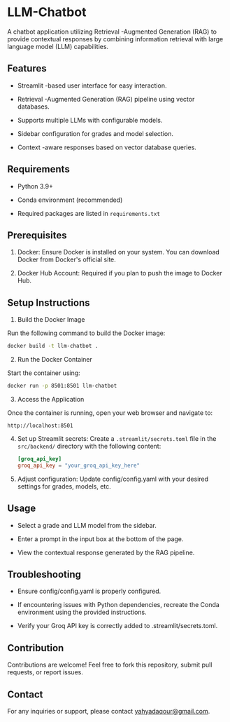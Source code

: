 # LLM-Chatbot
A chatbot application utilizing Retrieval
-Augmented Generation (RAG) to provide contextual responses by combining information retrieval with large language model (LLM) capabilities.

## Features

- Streamlit
-based user interface for easy interaction.

- Retrieval
-Augmented Generation (RAG) pipeline using vector databases.

- Supports multiple LLMs with configurable models.

- Sidebar configuration for grades and model selection.

- Context
-aware responses based on vector database queries.

## Requirements

- Python 3.9+

- Conda environment (recommended)

- Required packages are listed in `requirements.txt`

## Prerequisites

1. Docker: Ensure Docker is installed on your system. You can download Docker from Docker's official site.

2. Docker Hub Account: Required if you plan to push the image to Docker Hub.

## Setup Instructions

1. Build the Docker Image

Run the following command to build the Docker image:

```bash
docker build -t llm-chatbot .
```

2. Run the Docker Container

Start the container using:

```bash
docker run -p 8501:8501 llm-chatbot
```

3. Access the Application

Once the container is running, open your web browser and navigate to:

`http://localhost:8501`

4. Set up Streamlit secrets: Create a `.streamlit/secrets.toml` file in the `src/backend/` directory with the following content:
    ```toml
    [groq_api_key]
    groq_api_key = "your_groq_api_key_here"

    ```
5. Adjust configuration: Update config/config.yaml with your desired settings for grades, models, etc.


## Usage

- Select a grade and LLM model from the sidebar.

- Enter a prompt in the input box at the bottom of the page.

- View the contextual response generated by the RAG pipeline.

## Troubleshooting

- Ensure config/config.yaml is properly configured.

- If encountering issues with Python dependencies, recreate the Conda environment using the provided instructions.

- Verify your Groq API key is correctly added to .streamlit/secrets.toml.

## Contribution
Contributions are welcome! Feel free to fork this repository, submit pull requests, or report issues.

## Contact
For any inquiries or support, please contact yahyadaqour@gmail.com.
